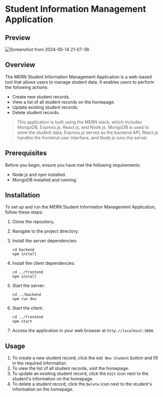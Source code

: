 # Student Information Management Application

## Preview
![Screenshot from 2024-05-14 21-07-38](https://github.com/Man0sh-r0y/Student-Information-Management-Application/assets/96605313/ca951cb8-66b1-4ec9-967f-ea9e6efe7d45)

## Overview

The MERN Student Information Management Application is a web-based tool that allows users to manage student data. It enables users to perform the following actions:
- Create new student records.
- View a list of all student records on the homepage.
- Update existing student records.
- Delete student records.

>This application is built using the MERN stack, which includes MongoDB, Express.js, React.js, and Node.js. MongoDB is used to store the student data, Express.js serves as the backend API, React.js handles the frontend user interface, and Node.js runs the server.

## Prerequisites

Before you begin, ensure you have met the following requirements:

- Node.js and npm installed.
- MongoDB installed and running.

## Installation

To set up and run the MERN Student Information Management Application, follow these steps:

1. Clone the repository.

2. Navigate to the project directory.

3. Install the server dependencies:

   ```
   cd backend
   npm install
   ```

4. Install the client dependencies:

   ```
   cd ../frontend
   npm install
   ```

6. Start the server:

   ```
   cd ../backend
   npm run dev
   ```

7. Start the client:

   ```
   cd ../frontend
   npm start
   ```

8. Access the application in your web browser at `http://localhost:3000`.

## Usage

1. To create a new student record, click the `Add New Student` button and fill in the required information.
2. To view the list of all student records, visit the homepage.
3. To update an existing student record, click the `Edit` icon next to the student's information on the homepage.
4. To delete a student record, click the `Delete` icon next to the student's information on the homepage.

